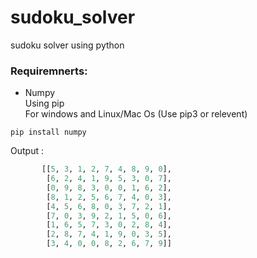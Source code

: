 # sudoku_solver
sudoku solver using python

### Requiremnerts:
- Numpy 
<br>  Using pip <br> For windows and Linux/Mac Os (Use pip3 or relevent)

```
pip install numpy
```

Output :
```python
       [[5, 3, 1, 2, 7, 4, 8, 9, 0],
        [6, 2, 4, 1, 9, 5, 3, 0, 7],
        [0, 9, 8, 3, 0, 0, 1, 6, 2],
        [8, 1, 2, 5, 6, 7, 4, 0, 3],
        [4, 5, 6, 8, 0, 3, 7, 2, 1],
        [7, 0, 3, 9, 2, 1, 5, 0, 6],
        [1, 6, 5, 7, 3, 0, 2, 8, 4],
        [2, 8, 7, 4, 1, 9, 0, 3, 5],
        [3, 4, 0, 0, 8, 2, 6, 7, 9]]
```
<br>
